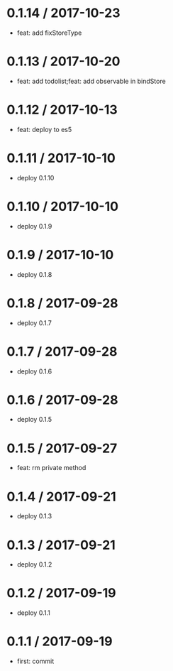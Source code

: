 0.1.14 / 2017-10-23
==================

* feat: add fixStoreType

0.1.13 / 2017-10-20
==================

* feat: add todolist;feat: add observable in bindStore

0.1.12 / 2017-10-13
==================

* feat: deploy to es5

0.1.11 / 2017-10-10
==================

* deploy 0.1.10

0.1.10 / 2017-10-10
==================

* deploy 0.1.9

0.1.9 / 2017-10-10
==================

* deploy 0.1.8

0.1.8 / 2017-09-28
==================

* deploy 0.1.7

0.1.7 / 2017-09-28
==================

* deploy 0.1.6

0.1.6 / 2017-09-28
==================

* deploy 0.1.5

0.1.5 / 2017-09-27
==================

* feat: rm private method

0.1.4 / 2017-09-21
==================

* deploy 0.1.3

0.1.3 / 2017-09-21
==================

* deploy 0.1.2

0.1.2 / 2017-09-19
==================

* deploy 0.1.1

0.1.1 / 2017-09-19
==================

* first: commit

